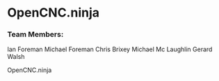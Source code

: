 # OpenCNC.ninja

### Team Members:
Ian Foreman
Michael Foreman
Chris Brixey
Michael Mc Laughlin
Gerard Walsh

OpenCNC.ninja
